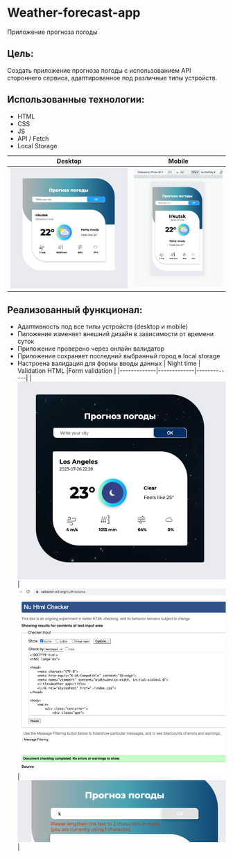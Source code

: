 # Weather-forecast-app

Приложение прогноза погоды

## Цель: 

Создать приложение прогноза погоды с использованием API стороннего сервиса, адаптированное под различные типы устройств.

## Использованныe технологии:
* HTML
* CSS
* JS
* API / Fetch
* Local Storage

| Desktop | Mobile |
|-------------|-------------|
|![Скриншот приложения прогноза погоды](./images/screen-app.png)|![Скриншот адаптивной формы приложения](./images/screen-adaptive.png)|

## Реализованный функционал:
*  Адаптивность под все типы устройств (desktop и mobile)
*  Пиложение изменяет внешний дизайн в зависимости от времени суток
*  Приложение проверено через онлайн валидатор
*  Приложение сохраняет последний выбранный город в local storage
*  Настроена валидация для формы вводы данных
| Night time | Validation HTML |Form validation |
|-------------|-------------|-------------|
|![Скриншот темной версии дизайна](./images/screen-dark.png)|![Скриншот проверки валиадности html](./images/screen-html-validation.png)|![Скриншот валидации формы](./images/screen-form-validation.png)|
